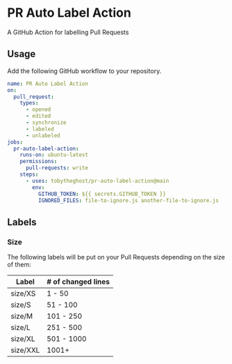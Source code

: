 # PR Auto Label Action

A GitHub Action for labelling Pull Requests

## Usage

Add the following GitHub workflow to your repository.

```yaml
name: PR Auto Label Action
on:
  pull_request:
    types:
      - opened
      - edited
      - synchronize
      - labeled
      - unlabeled
jobs:
  pr-auto-label-action:
    runs-on: ubuntu-latest
    permissions:
      pull-requests: write
    steps:
      - uses: tobytheghost/pr-auto-label-action@main
        env:
          GITHUB_TOKEN: ${{ secrets.GITHUB_TOKEN }}
          IGNORED_FILES: file-to-ignore.js another-file-to-ignore.js
```

## Labels

### Size

The following labels will be put on your Pull Requests depending on the size of them:

| Label    | # of changed lines |
|----------|--------------------|
| size/XS  | 1 - 50             |
| size/S   | 51 - 100           |
| size/M   | 101 - 250          |
| size/L   | 251 - 500          |
| size/XL  | 501 - 1000         |
| size/XXL | 1001+              |

